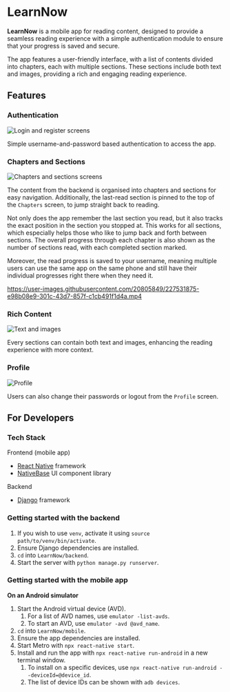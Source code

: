 # LearnNow

**LearnNow** is a mobile app for reading content, designed to provide a seamless reading experience with a simple authentication module to ensure that your progress is saved and secure.

The app features a user-friendly interface, with a list of contents divided into chapters, each with multiple sections. These sections include both text and images, providing a rich and engaging reading experience.

## Features

### Authentication

![Login and register screens](docs/images/auth.png)

Simple username-and-password based authentication to access the app.

### Chapters and Sections

![Chapters and sections screens](docs/images/chapters_sections.png)

The content from the backend is organised into chapters and sections for easy navigation. Additionally, the last-read section is pinned to the top of the `Chapters` screen, to jump straight back to reading.

Not only does the app remember the last section you read, but it also tracks the exact position in the section you stopped at. This works for all sections, which especially helps those who like to jump back and forth between sections. The overall progress through each chapter is also shown as the number of sections read, with each completed section marked.

Moreover, the read progress is saved to your username, meaning multiple users can use the same app on the same phone and still have their individual progresses right there when they need it.


https://user-images.githubusercontent.com/20805849/227531875-e98b08e9-301c-43d7-857f-c1cb491f1d4a.mp4


### Rich Content

![Text and images](docs/images/content.png)

Every sections can contain both text and images, enhancing the reading experience with more context.

### Profile

![Profile](docs/images/profile.png)

Users can also change their passwords or logout from the `Profile` screen.

## For Developers

### Tech Stack

Frontend (mobile app)
* [React Native](https://github.com/facebook/react-native) framework
* [NativeBase](https://github.com/GeekyAnts/NativeBase) UI component library

Backend
* [Django](https://github.com/django/django) framework

### Getting started with the backend

1. If you wish to use `venv`, activate it using `source path/to/venv/bin/activate`.
2. Ensure Django dependencies are installed.
3. `cd` into `LearnNow/backend`.
4. Start the server with `python manage.py runserver`.

### Getting started with the mobile app

**On an Android simulator**

1. Start the Android virtual device (AVD).
   1. For a list of AVD names, use `emulator -list-avds`.
   2. To start an AVD, use `emulator -avd @avd_name`.
2. `cd` into `LearnNow/mobile`.
3. Ensure the app dependencies are installed.
4. Start Metro with `npx react-native start`.
5. Install and run the app with `npx react-native run-android` in a new terminal window.
   1. To install on a specific devices, use `npx react-native run-android --deviceId=@device_id`.
   2. The list of device IDs can be shown with `adb devices`.

